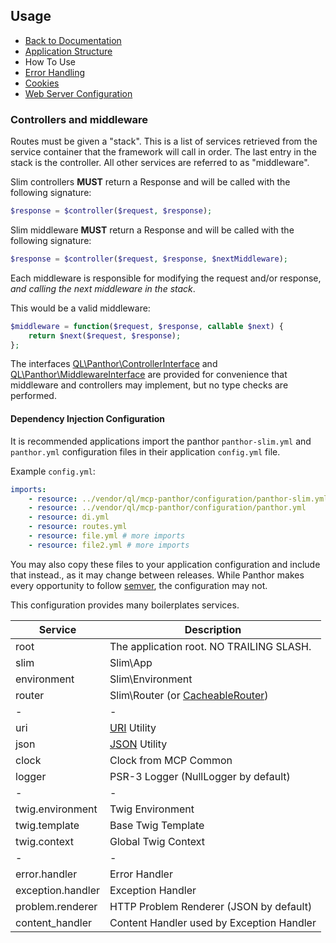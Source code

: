 ## Usage

- [Back to Documentation](README.md)
- [Application Structure](APPLICATION_STRUCTURE.md)
- How To Use
- [Error Handling](ERRORS.md)
- [Cookies](COOKIES.md)
- [Web Server Configuration](SERVER.md)

### Controllers and middleware

Routes must be given a "stack". This is a list of services retrieved from the service container that the framework
will call in order. The last entry in the stack is the controller. All other services are referred to as "middleware".

Slim controllers **MUST** return a Response and will be called with the following signature:
```php
$response = $controller($request, $response);
```

Slim middleware **MUST** return a Response and will be called with the following signature:
```php
$response = $controller($request, $response, $nextMiddleware);
```

Each middleware is responsible for modifying the request and/or response, *and calling the next middleware in the stack*.

This would be a valid middleware:
```php
$middleware = function($request, $response, callable $next) {
    return $next($request, $response);
};
```

The interfaces [QL\Panthor\ControllerInterface](../src/ControllerInterface.php) and
[QL\Panthor\MiddlewareInterface](../src/MiddlewareInterface.php) are provided for convenience that middleware and
controllers may implement, but no type checks are performed.

#### Dependency Injection Configuration

It is recommended applications import the panthor `panthor-slim.yml` and `panthor.yml` configuration files in their
application `config.yml` file.

Example `config.yml`:
```yaml
imports:
    - resource: ../vendor/ql/mcp-panthor/configuration/panthor-slim.yml
    - resource: ../vendor/ql/mcp-panthor/configuration/panthor.yml
    - resource: di.yml
    - resource: routes.yml
    - resource: file.yml # more imports
    - resource: file2.yml # more imports
```

You may also copy these files to your application configuration and include that instead., as it may change
between releases. While Panthor makes every opportunity to follow [semver](http://semver.org/), the configuration may
not.

This configuration provides many boilerplates services.

Service                  | Description
------------------------ | -----------
root                     | The application root. NO TRAILING SLASH.
slim                     | Slim\App
environment              | Slim\Environment
router                   | Slim\Router (or [CacheableRouter](../src/Bootstrap/CacheableRouter.php))
-                        | -
uri                      | [URI](../src/Utility/URI.php) Utility
json                     | [JSON](../src/Utility/JSON.php) Utility
clock                    | Clock from MCP Common
logger                   | PSR-3 Logger (NullLogger by default)
-                        | -
twig.environment         | Twig Environment
twig.template            | Base Twig Template
twig.context             | Global Twig Context
-                        | -
error.handler            | Error Handler
exception.handler        | Exception Handler
problem.renderer         | HTTP Problem Renderer (JSON by default)
content_handler          | Content Handler used by Exception Handler


